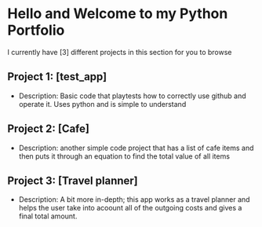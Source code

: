 # Hello and Welcome to my Python Portfolio 

I currently have [3] different projects in this section for you to browse 

## Project 1: [test_app]
- Description: Basic code that playtests how to correctly use github and operate it. Uses python and is simple to understand
## Project 2: [Cafe]
- Description: another simple code project that has a list of cafe items and then puts it through an equation to find the total value of all items
## Project 3: [Travel planner]
- Description: A bit more in-depth; this app works as a travel planner and helps the user take into acoount all of the outgoing costs and gives a final total amount. 
